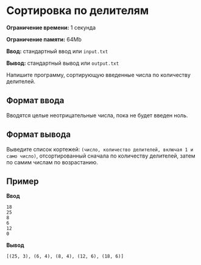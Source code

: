 # Сортировка по делителям

**Ограничение времени:** 1 секунда

**Ограничение памяти:** 64Mb

**Ввод:** стандартный ввод или `input.txt`

**Вывод:** стандартный вывод или `output.txt`

Напишите программу, сортирующую введенные числа по количеству делителей.

## Формат ввода

Вводятся целые неотрицательные числа, пока не будет введен ноль.

## Формат вывода

Выведите список кортежей: `(число, количество делителей, включая 1 и само число)`, отсортированный сначала по количеству делителей, затем по самим числам по возрастанию.

## Пример

**Ввод**
```
18
25
8
6
12
0
```

**Вывод**
```
[(25, 3), (6, 4), (8, 4), (12, 6), (18, 6)]
```